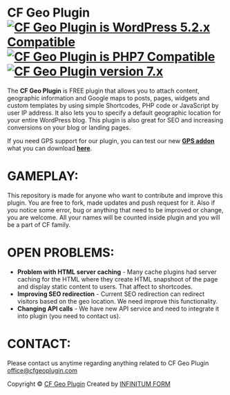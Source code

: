 CF Geo Plugin [<img class="aligncenter" src="https://plugintests.com/plugins/cf-geoplugin/wp-badge.svg" alt="CF Geo Plugin is WordPress 5.2.x Compatible">](https://plugintests.com/plugins/cf-geoplugin/latest) [<img class="aligncenter" src="https://plugintests.com/plugins/cf-geoplugin/php-badge.svg" alt="CF Geo Plugin is PHP7 Compatible">](https://plugintests.com/plugins/cf-geoplugin/latest) [<img class="aligncenter" src="https://img.shields.io/badge/CF%20GeoPlugin-7.X-green.svg" alt="CF Geo Plugin version 7.x">](https://cfgeoplugin.com)
========

The **CF Geo Plugin** is FREE plugin that allows you to attach content, geographic information and Google maps to posts, pages, widgets and custom templates by using simple Shortcodes, PHP code or JavaScript by user IP address. It also lets you to specify a default geographic location for your entire WordPress blog. This plugin is also great for SEO and increasing conversions on your blog or landing pages.

If you need GPS support for our plugin, you can test our new **[GPS addon](https://github.com/CreativForm/wordpress-geoplugin-gps)** what you can download **[here](https://github.com/CreativForm/wordpress-geoplugin-gps)**.

GAMEPLAY:
========

This repository is made for anyone who want to contribute and improve this plugin. You are free to fork, made updates and push request for it. Also if you notice some error, bug or anything that need to be improved or change, you are welcome. All your names will be counted inside plugin and you will be a part of CF family.

OPEN PROBLEMS:
========
- **Problem with HTML server caching** - Many cache plugins had server caching for the HTML where they create HTML snapshoot of the page and display static content to users. That affect to shortcodes.
- **Improving SEO redirection** - Current SEO redirection can redirect visitors based on the geo location. We need improve this functionality.
- **Changing API calls** - We have new API service and need to integrate it into plugin (you need to contact us).

CONTACT:
========

Please contact us anytime regarding anything related to CF Geo Plugin office@cfgeoplugin.com

Copyright &copy; [CF Geo Plugin](https://cfgeoplugin.com)
Created by [INFINITUM FORM](https://infinitumform.com)
